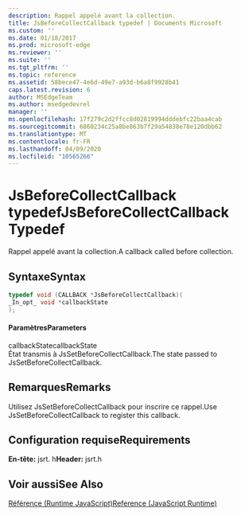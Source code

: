 ```yaml
---
description: Rappel appelé avant la collection.
title: JsBeforeCollectCallback typedef | Documents Microsoft
ms.custom: ''
ms.date: 01/18/2017
ms.prod: microsoft-edge
ms.reviewer: ''
ms.suite: ''
ms.tgt_pltfrm: ''
ms.topic: reference
ms.assetid: 58bece47-4e6d-49e7-a93d-b6a8f9928b41
caps.latest.revision: 6
author: MSEdgeTeam
ms.author: msedgedevrel
manager: ''
ms.openlocfilehash: 17f279c2d2ffcc8d02819994dddebfc22baa4cab
ms.sourcegitcommit: 6860234c25a8be863b7f29a54838e78e120dbb62
ms.translationtype: MT
ms.contentlocale: fr-FR
ms.lasthandoff: 04/09/2020
ms.locfileid: "10565266"
---
```

# <span data-ttu-id="1a714-103">JsBeforeCollectCallback typedef</span><span class="sxs-lookup"><span data-stu-id="1a714-103">JsBeforeCollectCallback Typedef</span></span>
<span data-ttu-id="1a714-104">Rappel appelé avant la collection.</span><span class="sxs-lookup"><span data-stu-id="1a714-104">A callback called before collection.</span></span>  
  
## <span data-ttu-id="1a714-105">Syntaxe</span><span class="sxs-lookup"><span data-stu-id="1a714-105">Syntax</span></span>  
  
```cpp  
typedef void (CALLBACK *JsBeforeCollectCallback)(  
_In_opt_ void *callbackState  
);  
```  
  
#### <span data-ttu-id="1a714-106">Paramètres</span><span class="sxs-lookup"><span data-stu-id="1a714-106">Parameters</span></span>  
 <span data-ttu-id="1a714-107">callbackState</span><span class="sxs-lookup"><span data-stu-id="1a714-107">callbackState</span></span>  
 <span data-ttu-id="1a714-108">État transmis à JsSetBeforeCollectCallback.</span><span class="sxs-lookup"><span data-stu-id="1a714-108">The state passed to JsSetBeforeCollectCallback.</span></span>  
  
## <span data-ttu-id="1a714-109">Remarques</span><span class="sxs-lookup"><span data-stu-id="1a714-109">Remarks</span></span>  
 <span data-ttu-id="1a714-110">Utilisez JsSetBeforeCollectCallback pour inscrire ce rappel.</span><span class="sxs-lookup"><span data-stu-id="1a714-110">Use JsSetBeforeCollectCallback to register this callback.</span></span>  
  
## <span data-ttu-id="1a714-111">Configuration requise</span><span class="sxs-lookup"><span data-stu-id="1a714-111">Requirements</span></span>  
 <span data-ttu-id="1a714-112">**En-tête:** jsrt. h</span><span class="sxs-lookup"><span data-stu-id="1a714-112">**Header:** jsrt.h</span></span>  
  
## <span data-ttu-id="1a714-113">Voir aussi</span><span class="sxs-lookup"><span data-stu-id="1a714-113">See Also</span></span>  
 [<span data-ttu-id="1a714-114">Référence (Runtime JavaScript)</span><span class="sxs-lookup"><span data-stu-id="1a714-114">Reference (JavaScript Runtime)</span></span>](../chakra-hosting/reference-javascript-runtime.md)